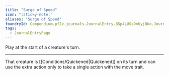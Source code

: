 ```yaml
---
title: "Surge of Speed"
icon: ":sticky-note:"
aliases: "Surge of Speed"
foundryId: Compendium.pf2e.journals.JournalEntry.BSp4LUSaOmUyjBko.JournalEntryPage.8w220Bvj6W2Ui8Ae
tags:
  - JournalEntryPage
---
```

Play at the start of a creature's turn.

* * *

That creature is [[Conditions/Quickened|Quickened]] on its turn and can use the extra action only to take a single action with the move trait.